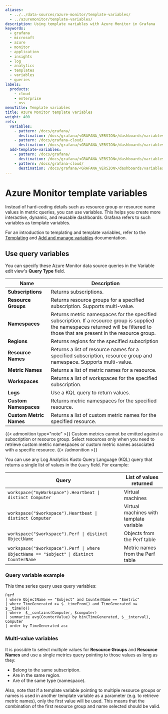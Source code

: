 ```yaml
---
aliases:
  - ../../data-sources/azure-monitor/template-variables/
  - ../azuremonitor/template-variables/
description: Using template variables with Azure Monitor in Grafana
keywords:
  - grafana
  - microsoft
  - azure
  - monitor
  - application
  - insights
  - log
  - analytics
  - templates
  - variables
  - queries
labels:
  products:
    - cloud
    - enterprise
    - oss
menuTitle: Template variables
title: Azure Monitor template variables
weight: 400
refs:
  variables:
    - pattern: /docs/grafana/
      destination: /docs/grafana/<GRAFANA_VERSION>/dashboards/variables/
    - pattern: /docs/grafana-cloud/
      destination: /docs/grafana/<GRAFANA_VERSION>/dashboards/variables/
  add-template-variables:
    - pattern: /docs/grafana/
      destination: /docs/grafana/<GRAFANA_VERSION>/dashboards/variables/add-template-variables/
    - pattern: /docs/grafana-cloud/
      destination: /docs/grafana/<GRAFANA_VERSION>/dashboards/variables/add-template-variables/
---
```


# Azure Monitor template variables

Instead of hard-coding details such as resource group or resource name values in metric queries, you can use variables.
This helps you create more interactive, dynamic, and reusable dashboards.
Grafana refers to such variables as template variables.

For an introduction to templating and template variables, refer to the [Templating](ref:variables) and [Add and manage variables](ref:add-template-variables) documentation.

## Use query variables

You can specify these Azure Monitor data source queries in the Variable edit view's **Query Type** field.

| Name                    | Description                                                                                                                                                                         |
| ----------------------- | ----------------------------------------------------------------------------------------------------------------------------------------------------------------------------------- |
| **Subscriptions**       | Returns subscriptions.                                                                                                                                                              |
| **Resource Groups**     | Returns resource groups for a specified subscription. Supports multi-value.                                                                                                         |
| **Namespaces**          | Returns metric namespaces for the specified subscription. If a resource group is supplied the namespaces returned will be filtered to those that are present in the resource group. |
| **Regions**             | Returns regions for the specified subscription                                                                                                                                      |
| **Resource Names**      | Returns a list of resource names for a specified subscription, resource group and namespace. Supports multi-value.                                                                  |
| **Metric Names**        | Returns a list of metric names for a resource.                                                                                                                                      |
| **Workspaces**          | Returns a list of workspaces for the specified subscription.                                                                                                                        |
| **Logs**                | Use a KQL query to return values.                                                                                                                                                   |
| **Custom Namespaces**   | Returns metric namespaces for the specified resource.                                                                                                                               |
| **Custom Metric Names** | Returns a list of custom metric names for the specified resource.                                                                                                                   |

{{< admonition type="note" >}}
Custom metrics cannot be emitted against a subscription or resource group. Select resources only when you need to retrieve custom metric namespaces or custom metric names associated with a specific resource.
{{< /admonition >}}

You can use any Log Analytics Kusto Query Language (KQL) query that returns a single list of values in the `Query` field.
For example:

| Query                                                                                     | List of values returned                 |
| ----------------------------------------------------------------------------------------- | --------------------------------------- |
| `workspace("myWorkspace").Heartbeat \| distinct Computer`                                 | Virtual machines                        |
| `workspace("$workspace").Heartbeat \| distinct Computer`                                  | Virtual machines with template variable |
| `workspace("$workspace").Perf \| distinct ObjectName`                                     | Objects from the Perf table             |
| `workspace("$workspace").Perf \| where ObjectName == "$object"` `\| distinct CounterName` | Metric names from the Perf table        |

### Query variable example

This time series query uses query variables:

```kusto
Perf
| where ObjectName == "$object" and CounterName == "$metric"
| where TimeGenerated >= $__timeFrom() and TimeGenerated <= $__timeTo()
| where  $__contains(Computer, $computer)
| summarize avg(CounterValue) by bin(TimeGenerated, $__interval), Computer
| order by TimeGenerated asc
```

### Multi-value variables

It is possible to select multiple values for **Resource Groups** and **Resource Names** and use a single metrics query pointing to those values as long as they:

- Belong to the same subscription.
- Are in the same region.
- Are of the same type (namespace).

Also, note that if a template variable pointing to multiple resource groups or names is used in another template variable as a parameter (e.g. to retrieve metric names), only the first value will be used. This means that the combination of the first resource group and name selected should be valid.
